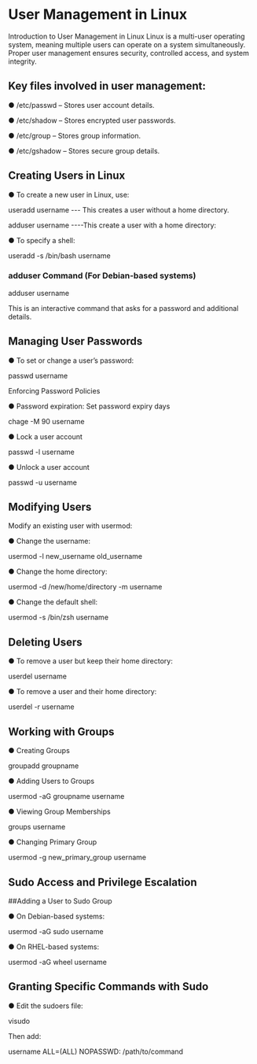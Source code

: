 # User Management in Linux

Introduction to User Management in Linux
Linux is a multi-user operating system, meaning multiple users can operate on a system simultaneously. Proper user management ensures security, controlled access, and system integrity.

## Key files involved in user management:

● /etc/passwd – Stores user account details.

● /etc/shadow – Stores encrypted user passwords.

● /etc/group – Stores group information.

● /etc/gshadow – Stores secure group details.

## Creating Users in Linux

● To create a new user in Linux, use:

useradd username --- This creates a user without a home directory.

adduser username ----This create a user with a home directory:

● To specify a shell:

useradd -s /bin/bash username

### adduser Command (For Debian-based systems)

adduser username

This is an interactive command that asks for a password and additional details.

## Managing User Passwords

● To set or change a user’s password:

passwd username

Enforcing Password Policies

● Password expiration: Set password expiry days

chage -M 90 username

● Lock a user account

passwd -l username

● Unlock a user account

passwd -u username


## Modifying Users

Modify an existing user with usermod:

● Change the username:

usermod -l new_username old_username

● Change the home directory:

usermod -d /new/home/directory -m username

● Change the default shell:

usermod -s /bin/zsh username

## Deleting Users

● To remove a user but keep their home directory:

userdel username

● To remove a user and their home directory:

userdel -r username

## Working with Groups

● Creating Groups

groupadd groupname

● Adding Users to Groups

usermod -aG groupname username

● Viewing Group Memberships

groups username

● Changing Primary Group

usermod -g new_primary_group username

## Sudo Access and Privilege Escalation

##Adding a User to Sudo Group

● On Debian-based systems:

usermod -aG sudo username

● On RHEL-based systems:

usermod -aG wheel username

## Granting Specific Commands with Sudo

● Edit the sudoers file:

visudo

Then add:

username ALL=(ALL) NOPASSWD: /path/to/command










